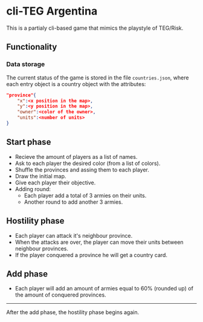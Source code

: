 # cli-TEG Argentina

This is a partialy cli-based game that mimics the playstyle of TEG/Risk.  

## Functionality

### Data storage

The current status of the game is stored in the file `countries.json`, where each entry object is a country object with the attributes:

```json
"province"{
	"x":<x position in the map>,
	"y":<y position in the map>,
	"owner":<color of the owner>,
	"units":<number of units>
}
```

## Start phase

- Recieve the amount of players as a list of names.
- Ask to each player the desired color (from a list of colors).
- Shuffle the provinces and assing them to each player.
- Draw the initial map.
- Give each player their objective.
- Adding round:
	- Each player add a total of 3 armies on their units.
	- Another round to add another 3 armies.

## Hostility phase

- Each player can attack it's neighbour province.
- When the attacks are over, the player can move their units between neighbour provinces.
- If the player conquered a province he will get a country card.

## Add phase

- Each player will add an amount of armies equal to 60% (rounded up) of the amount of conquered provinces.

----

After the add phase, the hostility phase begins again.
